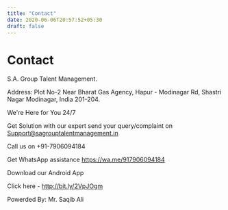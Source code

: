 ```yaml
---
title: "Contact"
date: 2020-06-06T20:57:52+05:30
draft: false
---
```


# Contact

S.A. Group Talent Management.

Address: Plot No-2 Near Bharat Gas Agency, Hapur - Modinagar Rd, Shastri Nagar Modinagar, India 201-204.

We're Here for You 24/7

Get Solution with our expert send your query/complaint on Support@sagrouptalentmanagement.in

Call us on +91-7906094184

Get WhatsApp assistance https://wa.me/917906094184

Download our Android App

Click here - http://bit.ly/2VpJOgm

Powerded By: Mr. Saqib Ali
